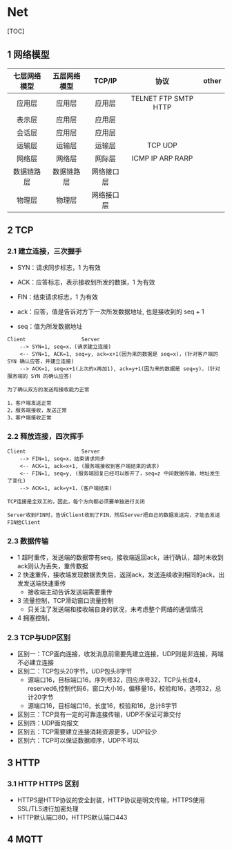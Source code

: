 # Net

[TOC]

## 1 网络模型

| 七层网络模型 | 五层网络模型 | TCP/IP | 协议 | other |
| :-: | :-: | :-: | :-: | :-: |
| 应用层 | 应用层 | 应用层 | TELNET FTP SMTP HTTP |  |
| 表示层 | 应用层 | 应用层 |  |  |
| 会话层 | 应用层 | 应用层 |  |  |
| 运输层 | 运输层 | 运输层 | TCP UDP |  |
| 网络层 | 网络层 | 网际层 | ICMP IP ARP RARP |  |
| 数据链路层 | 数据链路层 | 网络接口层 |  |  |
| 物理层 | 物理层 | 网络接口层 |  |  |

## 2 TCP

### 2.1 建立连接，三次握手

- SYN：请求同步标志，1 为有效
- ACK：应答标志，表示接收到所发的数据，1 为有效
- FIN：结束请求标志，1 为有效

- ack：应答，值是告诉对方下一次所发数据地址, 也是接收到的 seq + 1
- seq：值为所发数据地址

```text
Client                  Server
    --> SYN=1, seq=x，(请求建立连接)
    <-- SYN=1, ACK=1, seq=y, ack=x+1(因为来的数据是 seq=x)，(针对客户端的 SYN 确认应答，并建立连接)
    --> ACK=1, seq=x+1(上次的x再加1), ack=y+1(因为来的数据是 seq=y)，(针对服务端的 SYN 的确认应答)

为了确认双方的发送和接收能力正常

1，客户端发送正常
2，服务端接收，发送正常
3，客户端接收正常
```

### 2.2 释放连接，四次挥手

```text
Client                  Server
    --> FIN=1, seq=x，结束请求同步
    <-- ACK=1, ack=x+1, (服务端接收到客户端结束的请求)
    <-- FIN=1, seq=y, (服务端回复已经可以断开了，seq=z 中间数据传输，地址发生了变化)
    --> ACK=1, ack=y+1，(客户端结束)

TCP连接是全双工的，因此，每个方向都必须要单独进行关闭

Server收到FIN时，告诉Client收到了FIN，然后Server把自己的数据发送完，才能去发送FIN给Client
```

### 2.3 数据传输

- 1 超时重传，发送端的数据带有seq，接收端返回ack，进行确认，超时未收到ack则认为丢失，重传数据
- 2 快速重传，接收端发现数据丢失后，返回ack，发送连续收到相同的ack，出发发送端快速重传
  - 接收端主动告诉发送端需要重传
- 3 流量控制，TCP滑动窗口流量控制
  - 只关注了发送端和接收端自身的状况，未考虑整个网络的通信情况
- 4 拥塞控制，

### 2.3 TCP与UDP区别

- 区别一：TCP面向连接，收发消息前需要先建立连接，UDP则是非连接，两端不必建立连接
- 区别二：TCP包头20字节，UDP包头8字节
  - 源端口16，目标端口16，序列号32，回应序号32，TCP头长度4，reserved6,控制代码6，窗口大小16，偏移量16，校验和16，选项32，总计20字节
  - 源端口16，目标端口16，长度16，校验和16，总计8字节
- 区别三：TCP具有一定的可靠连接传输，UDP不保证可靠交付
- 区别四：UDP面向报文
- 区别五：TCP需要建立连接消耗资源更多，UDP较少
- 区别六：TCP可以保证数据顺序，UDP不可以

## 3 HTTP

### 3.1 HTTP HTTPS 区别

- HTTPS是HTTP协议的安全封装，HTTP协议是明文传输，HTTPS使用 SSL/TLS进行加密处理
- HTTP默认端口80，HTTPS默认端口443

## 4 MQTT
